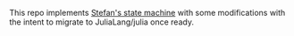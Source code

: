 This repo implements [Stefan's state machine](https://discourse.julialang.org/t/suggestion-to-slightly-improve-julia-development/50916/82) with some modifications with the intent to migrate to JuliaLang/julia once ready.


